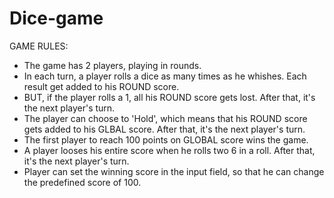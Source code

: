 # Dice-game
GAME RULES:
- The game has 2 players, playing in rounds.
- In each turn, a player rolls a dice as many times as he whishes. Each result get added to his ROUND score.
- BUT, if the player rolls a 1, all his ROUND score gets lost. After that, it's the next player's turn.
- The player can choose to 'Hold', which means that his ROUND score gets added to his GLBAL score. After that, it's the next player's turn.
- The first player to reach 100 points on GLOBAL score wins the game.
- A player looses his entire score when he rolls two 6 in a roll. After that, it's the next player's turn.
- Player can set the winning score in the input field, so that he can change the predefined score of 100.
